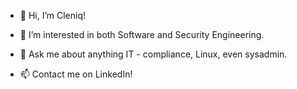 - 👋 Hi, I’m Cleniq!
- 👀 I’m interested in both Software and Security Engineering.
- 💞️ Ask me about anything IT - compliance, Linux, even sysadmin.

 
- 📫 Contact me on LinkedIn! 
<!---
cdanescmd/cdanescmd is a ✨ special ✨ repository because its `README.md` (this file) appears on your GitHub profile.
You can click the Preview link to take a look at your changes.
--->
